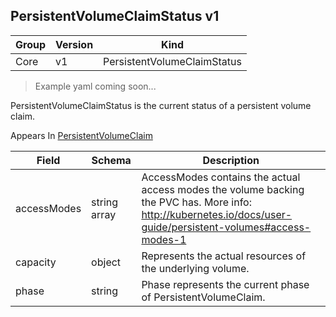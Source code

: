 ## PersistentVolumeClaimStatus v1

Group        | Version     | Kind
------------ | ---------- | -----------
Core | v1 | PersistentVolumeClaimStatus

> Example yaml coming soon...



PersistentVolumeClaimStatus is the current status of a persistent volume claim.

<aside class="notice">
Appears In  <a href="#persistentvolumeclaim-v1">PersistentVolumeClaim</a> </aside>

Field        | Schema     | Description
------------ | ---------- | -----------
accessModes | string array | AccessModes contains the actual access modes the volume backing the PVC has. More info: http://kubernetes.io/docs/user-guide/persistent-volumes#access-modes-1
capacity | object | Represents the actual resources of the underlying volume.
phase | string | Phase represents the current phase of PersistentVolumeClaim.

